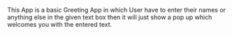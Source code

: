 This App is a basic Greeting App in which User have to enter their names or anything else in the given text box then it will just show a pop up which welcomes you with the entered text.
